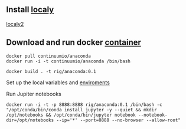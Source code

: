 
## Install [localy](https://www.digitalocean.com/community/tutorials/how-to-install-anaconda-on-ubuntu-18-04-quickstart)
[localy2](https://www.digitalocean.com/community/tutorials/how-to-install-the-anaconda-python-distribution-on-ubuntu-18-04)

## Download and run docker [container](https://hub.docker.com/r/continuumio/anaconda)

    docker pull continuumio/anaconda
    docker run -i -t continuumio/anaconda /bin/bash
    
    docker build . -t rig/anaconda:0.1 

Set up the local variables and [enviroments]((https://www.digitalocean.com/community/tutorials/how-to-install-the-anaconda-python-distribution-on-ubuntu-18-04))

Run Jupiter notebooks

    docker run -i -t -p 8888:8888 rig/anaconda:0.1 /bin/bash -c "/opt/conda/bin/conda install jupyter -y --quiet && mkdir /opt/notebooks && /opt/conda/bin/jupyter notebook --notebook-dir=/opt/notebooks --ip='*' --port=8888 --no-browser --allow-root"
